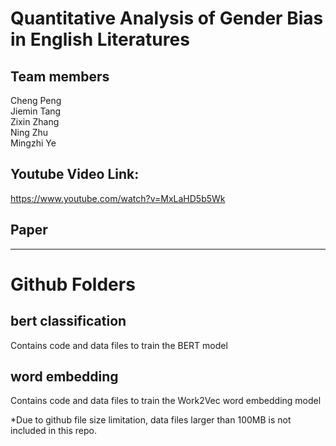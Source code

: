 # Quantitative Analysis of Gender Bias in English Literatures

## Team members
Cheng Peng    
Jiemin Tang    
Zixin Zhang       
Ning Zhu    
Mingzhi Ye    

## Youtube Video Link:
https://www.youtube.com/watch?v=MxLaHD5b5Wk

## Paper

---
# Github Folders

## bert classification 
Contains code and data files to train the BERT model

## word embedding
Contains code and data files to train the Work2Vec word embedding model

*Due to github file size limitation, data files larger than 100MB is not included in this repo. 
